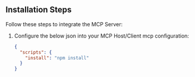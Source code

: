 ## Installation Steps

Follow these steps to integrate the MCP Server:

1. Configure the below json into your MCP Host/Client mcp configuration:

   ```json
   {
     "scripts": {
       "install": "npm install"
     }
   }
   ```
